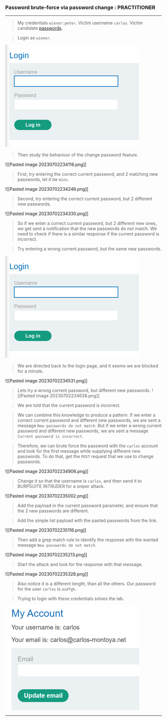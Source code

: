### Password brute-force via password change : PRACTITIONER

---

> My credentials `wiener:peter`.
> Victim username `carlos`.
> Victim candidate [passwords](https://portswigger.net/web-security/authentication/auth-lab-passwords).

> Login as `wiener`.

![login](./screenshots/login.png)

> Then study the behaviour of the change password feature.

![[Pasted image 20230702234116.png]]

> First, try entering the correct current password, and 2 matching new passwords, let it be `mins`.

![[Pasted image 20230702234246.png]]

> Second, try entering the correct current password, but 2 different new passwords.

![[Pasted image 20230702234330.png]]

> So if we enter a correct current password, but 2 different new ones, we get sent a notification that the new passwords do not match.
> We need to check if there is a similar response if the current password is incorrect.

> Try entering a wrong current password, but the same new passwords.

![login](./screenshots/login.png)

> We are directed back to the login page, and it seems we are blocked for a minute.

![[Pasted image 20230702234531.png]]

> Lets try a wrong current password, but different new passwords.
![[Pasted image 20230702234638.png]]

> We are told that the current password is incorrect.

> We can combine this knowledge to produce a pattern.
> If we enter a correct current password and different new passwords, we are sent a message `New passwords do not match`.
> But if we enter a wrong current password and different new passwords, we are sent a message `Current password is incorrect`.

> Therefore, we can brute force the password with the `carlos` account and look for the first message while supplying different new passwords.
> To do that, get the `POST` request that we use to change passwords.

![[Pasted image 20230702234906.png]]

> Change it so that the username is `carlos`, and then send it to BURPSUITE INTRUDER for a sniper attack.

![[Pasted image 20230702235002.png]]

> Add the payload in the current password parameter, and ensure that the 2 new passwords are different.

> Add the simple list payload with the pasted passwords from the link.

![[Pasted image 20230702235116.png]]

> Then add a grep match rule to identify the response with the wanted message `New passwords do not match`.

![[Pasted image 20230702235213.png]]

> Start the attack and look for the response with that message.

![[Pasted image 20230702235328.png]]

> Also notice it is a different length, than all the others.
> Our password for the user `carlos` is `asdfgh`.

> Trying to login with these credentials solves the lab.

![carlos-account](./screenshots/carlos-account.png)

---
